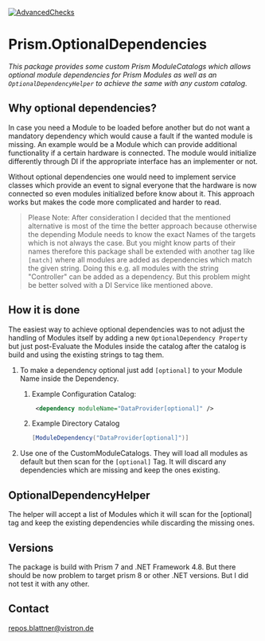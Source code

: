 [![AdvancedChecks](https://github.com/vistron-gmbh/Prism.OptionalDependencies/actions/workflows/AdvancedChecks.yml/badge.svg)](https://github.com/vistron-gmbh/Prism.OptionalDependencies/actions/workflows/AdvancedChecks.yml)
# Prism.OptionalDependencies

*This package provides some custom Prism ModuleCatalogs which allows optional module dependencies for Prism Modules as well as an `OptionalDependencyHelper` to achieve the same with any custom catalog.*

## Why optional dependencies?

In case you need a Module to be loaded before another but do not want a mandatory dependency which would cause a fault if the wanted module is missing. An example would be a Module which can provide additional functionality if a certain hardware is connected. The module would initialize differently through DI if the appropriate interface has an implementer or not.

Without optional dependencies one would need to implement service classes which provide an event to signal everyone that the hardware is now connected so even modules initialized before know about it. This approach works but makes the code more complicated and harder to read.

> Please Note: After consideration I decided that the mentioned alternative is most of the time the better approach because otherwise the depending Module needs to know the exact Names of the targets which is not always the case. But you might know parts of their names therefore this package shall be extended with another tag like `[match]` where all modules are added as dependencies which match the given string. Doing this e.g. all modules with the string "Controller" can be added as a dependency. But this problem might be better solved with a DI Service like mentioned above.

## How it is done

The easiest way to achieve optional dependencies was to not adjust the handling of Modules itself by adding a new `OptionalDependency Property` but just post-Evaluate the Modules inside the catalog after the catalog is build and using the existing strings to tag them.

1. To make a dependency optional just add `[optional]` to your Module Name inside the Dependency. 

   1. Example Configuration Catalog:

      ```xml
       <dependency moduleName="DataProvider[optional]" />
      ```

      

   2. Example Directory Catalog

      ```csharp
      [ModuleDependency("DataProvider[optional]")]
      ```

      

2. Use one of the CustomModuleCatalogs. They will load all modules as default but then scan for the `[optional]` Tag. It will discard any dependencies which are missing and keep the ones existing.

## OptionalDependencyHelper

The helper will accept a list of Modules which it will scan for the [optional] tag and keep the existing dependencies while discarding the missing ones.



## Versions

The package is build with Prism 7 and .NET Framework 4.8. But there should be now problem to target prism 8 or other .NET versions. But I did not test it with any other.

## Contact

repos.blattner@vistron.de 
